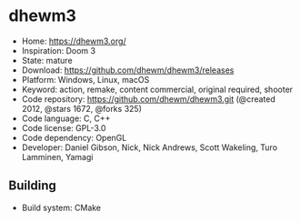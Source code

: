 # dhewm3

- Home: https://dhewm3.org/
- Inspiration: Doom 3
- State: mature
- Download: https://github.com/dhewm/dhewm3/releases
- Platform: Windows, Linux, macOS
- Keyword: action, remake, content commercial, original required, shooter
- Code repository: https://github.com/dhewm/dhewm3.git (@created 2012, @stars 1672, @forks 325)
- Code language: C, C++
- Code license: GPL-3.0
- Code dependency: OpenGL
- Developer: Daniel Gibson, Nick, Nick Andrews, Scott Wakeling, Turo Lamminen, Yamagi

## Building

- Build system: CMake
